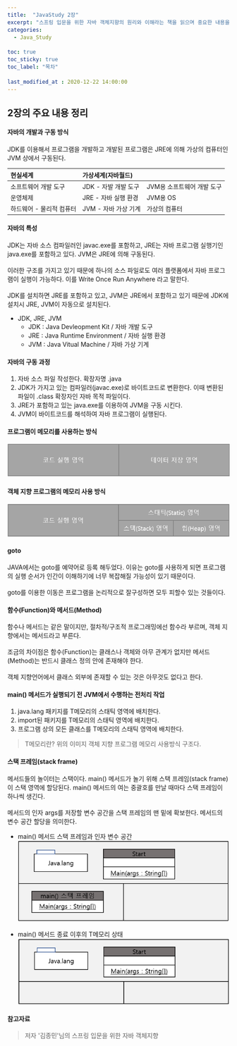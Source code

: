 ```yaml
---
title:  "JavaStudy 2장"
excerpt: "스프링 입문을 위한 자바 객체지향의 원리와 이해라는 책을 읽으며 중요한 내용을 단원별로 정리한 글입니다."
categories:
  - Java_Study

toc: true
toc_sticky: true
toc_label: "목차"

last_modified_at : 2020-12-22 14:00:00
---
```


## 2장의 주요 내용 정리

#### 자바의 개발과 구동 방식

JDK를 이용해서 프로그램을 개발하고 개발된 프로그램은 JRE에 의해 가상의 컴퓨터인 JVM 상에서 구동된다.

|현실세계|가상세계(자바월드)||
|:---|:---|:---|
|소프트웨어 개발 도구     |JDK - 자발 개발 도구  | JVM용 소프트웨어 개발 도구|
|운영체제               |JRE - 자바 실행 환경  | JVM용 OS|
|하드웨어 - 물리적 컴퓨터 | JVM - 자바 가상 기계 | 가상의 컴퓨터 |

#### 자바의 특성
JDK는 자바 소스 컴파일러인 javac.exe를 포함하고, JRE는 자바 프로그램 실행기인 java.exe를 포함하고 있다.
JVM은 JRE에 의해 구동된다.
<br>
<br>
이러한 구조를 가지고 있기 때문에 하나의 소스 파일로도 여러 플랫폼에서 자바 프로그램이 실행이 가능하다. 이를 Write Once Run Anywhere 라고 말한다.
<br>
<br>
JDK를 설치하면 JRE를 포함하고 있고, JVM은 JRE에서 포함하고 있기 때문에 JDK에 설치시 JRE, JVM이 자동으로 설치된다.

* JDK, JRE, JVM
    - JDK : Java Devleopment Kit / 자바 개발 도구
    - JRE : Java Runtime Environment / 자바 실행 환경
    - JVM : Java Vitual Machine / 자바 가상 기계

#### 자바의 구동 과정
1. 자바 소스 파일 작성한다. 확장자명 .java
2. JDK가 가지고 있는 컴파일러(javac.exe)로 바이트코드로 변환한다. 이때 변환된 파일이 .class 확장자인 자바 목적 파일이다.
3. JRE가 포함하고 있는 java.exe를 이용하여 JVM을 구동 시킨다.
4. JVM이 바이트코드를 해석하여 자바 프로그램이 실행된다.

#### 프로그램이 메모리를 사용하는 방식

![ 프로그램 메모리 사용 방식 ](/assets/images/ProgramMemory.PNG)

#### 객체 지향 프로그램의 메모리 사용 방식

![ 객체 지향 프로그램의 메모리 사용 방식 ](/assets/images/OOPMemory.PNG)

#### goto
JAVA에서는 goto를 예약어로 등록 해두었다. 이유는 goto를 사용하게 되면 프로그램의 실행 순서가 인간이 이해하기에 너무 복잡해질 가능성이 있기 때문이다.<br><br>
goto를 이용한 이동은 프로그램을 논리적으로 잘구성하면 모두 피할수 있는 것들이다.<br>

#### 함수(Function)와 메서드(Method)
함수나 메서드는 같은 말이지만, 절차적/구조적 프로그래밍에선 함수라 부르며, 객체 지향에서는 메서드라고 부른다.<br><br>
조금의 차이점은 함수(Function)는 클래스나 객체와 아무 관계가 없지만 메서드(Method)는 반드시 클래스 정의 안에 존재해야 한다.<br><br>
객체 지향언어에서 클래스 외부에 존재할 수 있는 것은 아무것도 없다고 한다.

#### main() 메서드가 실행되기 전 JVM에서 수행하는 전처리 작업
1. java.lang 패키지를 T메모리의 스태틱 영역에 배치한다.
2. import된 패키지를 T메모리의 스태틱 영역에 배치한다.
3. 프로그램 상의 모든 클래스를 T메모리의 스태틱 영역에 배치한다.

> T메모리란? 위의 이미지 객체 지향 프로그램 메모리 사용방식 구조다.

#### 스택 프레임(stack frame)
메서드들의 놀이터는 스택이다. main() 메서드가 놀기 위해 스택 프레임(stack frame)이 스택 영역에 할당된다.
main() 메서드의 여는 중괄호를 만날 때마다 스택 프레임이 하나씩 생긴다. <br><br>
메서드의 인자 args를 저장할 변수 공간을 스택 프레임의 맨 밑에 확보한다. 메서드의 변수 공간 할당을 의미한다.

* main() 메서드 스택 프레임과 인자 변수 공간
![main() 메서드 스택 프레임과 인자 변수 공간](/assets/images/main.PNG)

* main() 메서드 종료 이후의 T메모리 상태
![main() 메서드 종료 이후의 T 메모리 상태](/assets/images/main_end.PNG)


#### 참고자료
> 저자 '김종민'님의 스프링 입문을 위한 자바 객체지향